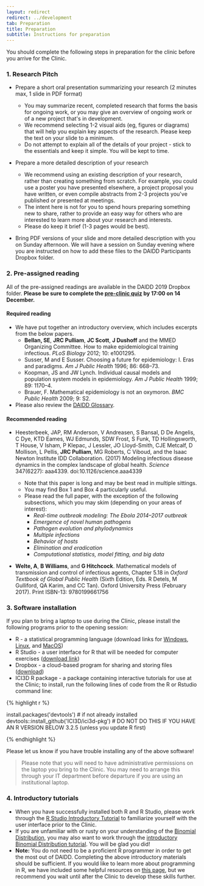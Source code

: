 ```yaml
---
layout: redirect
redirect: ../development
tab: Preparation
title: Preparation
subtitle: Instructions for preparation
---
```


You should complete the following steps in preparation for the clinic before you arrive for the Clinic.

### 1. Research Pitch

- Prepare a short oral presentation summarizing your research (2 minutes max, 1 slide in PDF format)
    - You may summarize recent, completed research that forms the basis for ongoing work, or you may give an overview of ongoing work or of a new project that's in development.
    - We recommend selecting 1-2 visual aids (eg, figures or diagrams) that  will help you explain key aspects of the research. Please keep the text on your slide to a minimum.
    - Do not attempt to explain all of the details of your project - stick to the essentials and keep it simple. You will be kept to time.

- Prepare a more detailed description of your research
    - We recommend using an existing description of your research, rather than creating something from scratch. For example, you could use a poster you have presented elsewhere, a project proposal you have written, or even compile abstracts from 2-3 projects you've published or presented at meetings.
    - The intent here is not for you to spend hours preparing something new to share, rather to provide an easy way for others who are interested to learn more about your research and interests.
    - Please do keep it brief (1-3 pages would be best).

- Bring PDF versions of your slide and more detailed description with you on Sunday afternoon. We will have a session on Sunday evening where you are instructed on how to add these files to the DAIDD Participants Dropbox folder.

### 2. Pre-assigned reading

All of the pre-assigned readings are available in the DAIDD 2019 Dropbox folder. **Please be sure to complete the [pre-clinic quiz](./readingQuiz) by 17:00 on 14 December.**

#### Required reading

- We have put together an introductory overview, which includes excerpts from the below papers.
    - **Bellan, SE**, **JRC Pulliam**, **JC Scott**, **J Dushoff** and the MMED Organizing Committee. How to make epidemiological training infectious. _PLoS Biology_ 2012; 10: e1001295.
    - Susser, M and E Susser. Choosing a future for epidemiology: I. Eras and paradigms. _Am J Public Health_ 1996; 86: 668–73.
    - Koopman, JS and JW Lynch. Individual causal models and population system models in epidemiology. _Am J Public Health_ 1999; 89: 1170–4.
    - Brauer, F. Mathematical epidemiology is not an oxymoron. _BMC Public Health_ 2009; 9: S2.
- Please also review the [DAIDD Glossary](../resources/DAIDD_Glossary.pdf).

#### Recommended reading

- Heesterbeek, JAP, RM Anderson, V Andreasen, S Bansal, D De Angelis, C Dye, KTD Eames, WJ Edmunds, SDW Frost, S Funk, TD Hollingsworth, T House, V Isham, P Klepac, J Lessler, JO Lloyd-Smith, CJE Metcalf, D Mollison, L Pellis, **JRC Pulliam**, MG Roberts, C Viboud, and the Isaac Newton Institute IDD Collaboration. (2017) Modeling infectious disease dynamics in the complex landscape of global health. _Science_ 347(6227): aaa4339. doi:10.1126/science.aaa4339
    - Note that this paper is long and may be best read in multiple sittings.
    - You may find Box 1 and Box 4 particularly useful.
    - Please read the full paper, with the exception of the following subsections, which you may skim (depending on your areas of interest):
        - _Real-time outbreak modeling: The Ebola 2014–2017 outbreak_
        - _Emergence of novel human pathogens_
        - _Pathogen evolution and phylodynamics_
        - _Multiple infections_
        - _Behavior of hosts_
        - _Elimination and eradication_
        - _Computational statistics, model fitting, and big data_

- **Welte, A**, **B Williams**, and **G Hitchcock**. Mathematical models of transmission and control of infectious agents, Chapter 5.18 in _Oxford Textbook of Global Public Health_ (Sixth Edition, Eds. R Detels, M Gulliford, QA Karim, and CC Tan). Oxford University Press  (February 2017). Print ISBN-13: 9780199661756

### 3. Software installation

If you plan to bring a laptop to use during the Clinic, please install the following programs prior to the opening session:

- R - a statistical programming language (download links for [Windows](http://cran.r-project.org/bin/windows/base/), [Linux](http://cran.r-project.org/bin/linux/), and [MacOS](http://cran.r-project.org/bin/macosx/))
- R Studio - a user interface for R that will be needed for computer exercises ([download link](http://www.rstudio.com/products/rstudio/download/))
- Dropbox - a cloud-based program for sharing and storing files ([download](https://www.dropbox.com/install))
- ICI3D R package - a package containing interactive tutorials for use at the Clinic; to install, run the following lines of code from the R or Rstudio command line:

<div class="row">
<div class="col-lg-1">
</div>
<div class="col-lg-10">
{% highlight r %}

install.packages('devtools') # if not already installed
devtools::install_github('ICI3D/ici3d-pkg') # DO NOT DO THIS IF YOU HAVE AN R VERSION BELOW 3.2.5 (unless you update R first)

{% endhighlight %}
</div>
<div class="col-lg-1">
</div>
</div>

Please let us know if you have trouble installing any of the above software!

> Please note that you will need to have administrative permissions on the laptop you bring to the Clinic. You may need to arrange this through your IT department before departure if you are using an institutional laptop.

### 4. Introductory tutorials

- When you have successfully installed both R and R Studio, please work through the [R Studio Introductory Tutorial](https://raw.githubusercontent.com/ICI3D/RTutorials/master/introRstudio.R) to familiarize yourself with the user interface prior to the Clinic.
- If you are unfamiliar with or rusty on your understanding of the [Binomial Distribution](http://en.wikipedia.org/wiki/Binomial_distribution), you may also want to work through the [introductory Binomial Distribution tutorial](https://github.com/ICI3D/RTutorials/blob/master/binomialDistribution.R?raw=true). You will be glad you did!
- **Note:** You do not need to be a proficient R programmer in order to get the most out of DAIDD. Completing the above introductory materials should be sufficient. If you would like to learn more about programming in R, we have included some helpful resources on [this page](../resources), but we recommend you wait until after the Clinic to develop these skills further.
